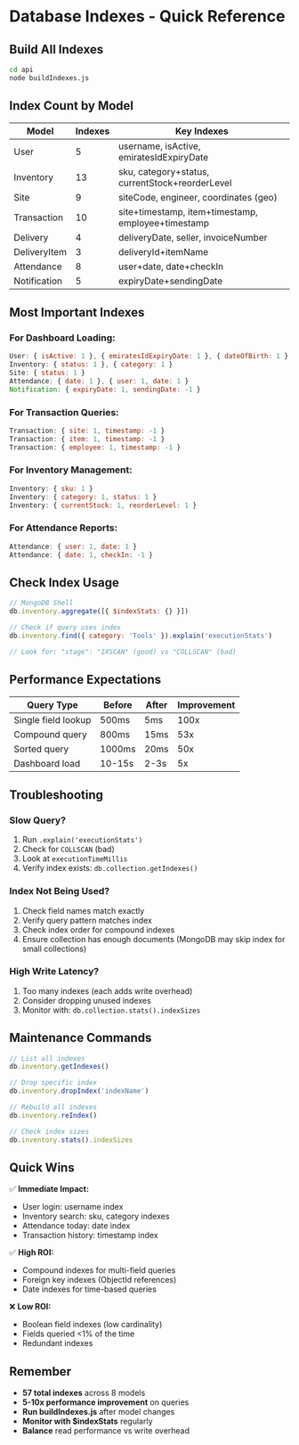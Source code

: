 # Database Indexes - Quick Reference

## Build All Indexes
```bash
cd api
node buildIndexes.js
```

## Index Count by Model

| Model | Indexes | Key Indexes |
|-------|---------|-------------|
| User | 5 | username, isActive, emiratesIdExpiryDate |
| Inventory | 13 | sku, category+status, currentStock+reorderLevel |
| Site | 9 | siteCode, engineer, coordinates (geo) |
| Transaction | 10 | site+timestamp, item+timestamp, employee+timestamp |
| Delivery | 4 | deliveryDate, seller, invoiceNumber |
| DeliveryItem | 3 | deliveryId+itemName |
| Attendance | 8 | user+date, date+checkIn |
| Notification | 5 | expiryDate+sendingDate |

## Most Important Indexes

### For Dashboard Loading:
```javascript
User: { isActive: 1 }, { emiratesIdExpiryDate: 1 }, { dateOfBirth: 1 }
Inventory: { status: 1 }, { category: 1 }
Site: { status: 1 }
Attendance: { date: 1 }, { user: 1, date: 1 }
Notification: { expiryDate: 1, sendingDate: -1 }
```

### For Transaction Queries:
```javascript
Transaction: { site: 1, timestamp: -1 }
Transaction: { item: 1, timestamp: -1 }
Transaction: { employee: 1, timestamp: -1 }
```

### For Inventory Management:
```javascript
Inventory: { sku: 1 }
Inventory: { category: 1, status: 1 }
Inventory: { currentStock: 1, reorderLevel: 1 }
```

### For Attendance Reports:
```javascript
Attendance: { user: 1, date: 1 }
Attendance: { date: 1, checkIn: -1 }
```

## Check Index Usage

```javascript
// MongoDB Shell
db.inventory.aggregate([{ $indexStats: {} }])

// Check if query uses index
db.inventory.find({ category: 'Tools' }).explain('executionStats')

// Look for: "stage": "IXSCAN" (good) vs "COLLSCAN" (bad)
```

## Performance Expectations

| Query Type | Before | After | Improvement |
|------------|--------|-------|-------------|
| Single field lookup | 500ms | 5ms | 100x |
| Compound query | 800ms | 15ms | 53x |
| Sorted query | 1000ms | 20ms | 50x |
| Dashboard load | 10-15s | 2-3s | 5x |

## Troubleshooting

### Slow Query?
1. Run `.explain('executionStats')`
2. Check for `COLLSCAN` (bad)
3. Look at `executionTimeMillis`
4. Verify index exists: `db.collection.getIndexes()`

### Index Not Being Used?
1. Check field names match exactly
2. Verify query pattern matches index
3. Check index order for compound indexes
4. Ensure collection has enough documents (MongoDB may skip index for small collections)

### High Write Latency?
1. Too many indexes (each adds write overhead)
2. Consider dropping unused indexes
3. Monitor with: `db.collection.stats().indexSizes`

## Maintenance Commands

```javascript
// List all indexes
db.inventory.getIndexes()

// Drop specific index
db.inventory.dropIndex('indexName')

// Rebuild all indexes
db.inventory.reIndex()

// Check index sizes
db.inventory.stats().indexSizes
```

## Quick Wins

✅ **Immediate Impact:**
- User login: username index
- Inventory search: sku, category indexes
- Attendance today: date index
- Transaction history: timestamp index

✅ **High ROI:**
- Compound indexes for multi-field queries
- Foreign key indexes (ObjectId references)
- Date indexes for time-based queries

❌ **Low ROI:**
- Boolean field indexes (low cardinality)
- Fields queried <1% of the time
- Redundant indexes

## Remember

- **57 total indexes** across 8 models
- **5-10x performance improvement** on queries
- **Run buildIndexes.js** after model changes
- **Monitor with $indexStats** regularly
- **Balance** read performance vs write overhead
